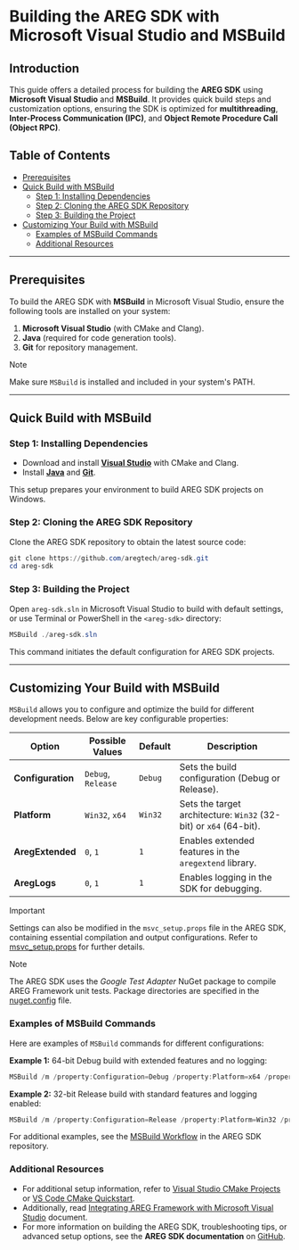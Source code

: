 ﻿# Building the AREG SDK with Microsoft Visual Studio and MSBuild

## Introduction

This guide offers a detailed process for building the **AREG SDK** using **Microsoft Visual Studio** and **MSBuild**. It provides quick build steps and customization options, ensuring the SDK is optimized for **multithreading**, **Inter-Process Communication (IPC)**, and **Object Remote Procedure Call (Object RPC)**.

## Table of Contents
- [Prerequisites](#prerequisites)
- [Quick Build with MSBuild](#quick-build-with-msbuild)
  - [Step 1: Installing Dependencies](#step-1-installing-dependencies)
  - [Step 2: Cloning the AREG SDK Repository](#step-2-cloning-the-areg-sdk-repository)
  - [Step 3: Building the Project](#step-3-building-the-project)
- [Customizing Your Build with MSBuild](#customizing-your-build-with-msbuild)
  - [Examples of MSBuild Commands](#examples-of-msbuild-commands)
  - [Additional Resources](#additional-resources)

---

## Prerequisites

To build the AREG SDK with **MSBuild** in Microsoft Visual Studio, ensure the following tools are installed on your system:

1. **Microsoft Visual Studio** (with CMake and Clang).
2. **Java** (required for code generation tools).
3. **Git** for repository management.

> [!NOTE]
> Make sure `MSBuild` is installed and included in your system's PATH.

---

## Quick Build with MSBuild

### Step 1: Installing Dependencies

- Download and install **[Visual Studio](https://visualstudio.microsoft.com/)** with CMake and Clang.
- Install **[Java](https://www.java.com/download/)** and **[Git](https://git-scm.com/download/win)**.

This setup prepares your environment to build AREG SDK projects on Windows.

### Step 2: Cloning the AREG SDK Repository

Clone the AREG SDK repository to obtain the latest source code:
```powershell
git clone https://github.com/aregtech/areg-sdk.git
cd areg-sdk
```

### Step 3: Building the Project

Open `areg-sdk.sln` in Microsoft Visual Studio to build with default settings, or use Terminal or PowerShell in the `<areg-sdk>` directory:
```powershell
MSBuild ./areg-sdk.sln
```

This command initiates the default configuration for AREG SDK projects.

---

## Customizing Your Build with MSBuild

`MSBuild` allows you to configure and optimize the build for different development needs. Below are key configurable properties:

| **Option**          | **Possible Values** | **Default** | **Description**                                                   |
|---------------------|---------------------|-------------|-------------------------------------------------------------------|
| **Configuration**   | `Debug`, `Release`  |  `Debug`    | Sets the build configuration (Debug or Release).                  |
| **Platform**        | `Win32`, `x64`      |  `Win32`    | Sets the target architecture: `Win32` (32-bit) or `x64` (64-bit). |
| **AregExtended**    | `0`, `1`            |  `1`        | Enables extended features in the `aregextend` library.            |
| **AregLogs**        | `0`, `1`            |  `1`        | Enables logging in the SDK for debugging.                         |

> [!IMPORTANT]
> Settings can also be modified in the `msvc_setup.props` file in the AREG SDK, containing essential compilation and output configurations. Refer to [msvc_setup.props](./../../msvc_setup.props) for further details.

> [!NOTE]
> The AREG SDK uses the *Google Test Adapter* NuGet package to compile AREG Framework unit tests. Package directories are specified in the [nuget.config](./../../nuget.config) file.

### Examples of MSBuild Commands

Here are examples of `MSBuild` commands for different configurations:

**Example 1:** 64-bit Debug build with extended features and no logging:
```powershell
MSBuild /m /property:Configuration=Debug /property:Platform=x64 /property:AregExtended=1 /property:AregLogs=0 ./areg-sdk.sln
```

**Example 2:** 32-bit Release build with standard features and logging enabled:
```powershell
MSBuild /m /property:Configuration=Release /property:Platform=Win32 /property:AregExtended=0 /property:AregLogs=1 ./areg-sdk.sln
```

For additional examples, see the [MSBuild Workflow](./../../.github/workflow/msbuild.yml) in the AREG SDK repository.

### Additional Resources

- For additional setup information, refer to [Visual Studio CMake Projects](https://learn.microsoft.com/en-us/cpp/build/cmake-projects-in-visual-studio) or [VS Code CMake Quickstart](https://code.visualstudio.com/docs/cpp/cmake-quickstart).
- Additionally, read [Integrating AREG Framework with Microsoft Visual Studio](./02d-msvc-integrate.md) document.
- For more information on building the AREG SDK, troubleshooting tips, or advanced setup options, see the **AREG SDK documentation** on [GitHub](https://github.com/aregtech/areg-sdk).
